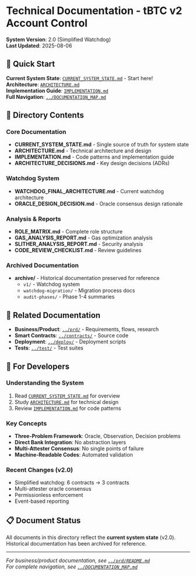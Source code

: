# Technical Documentation - tBTC v2 Account Control

**System Version**: 2.0 (Simplified Watchdog)  
**Last Updated**: 2025-08-06

## 📍 Quick Start

**Current System State**: [`CURRENT_SYSTEM_STATE.md`](CURRENT_SYSTEM_STATE.md) - Start here!  
**Architecture**: [`ARCHITECTURE.md`](ARCHITECTURE.md)  
**Implementation Guide**: [`IMPLEMENTATION.md`](IMPLEMENTATION.md)  
**Full Navigation**: [`../DOCUMENTATION_MAP.md`](../DOCUMENTATION_MAP.md)

## 📁 Directory Contents

### Core Documentation

- **CURRENT_SYSTEM_STATE.md** - Single source of truth for system state
- **ARCHITECTURE.md** - Technical architecture and design
- **IMPLEMENTATION.md** - Code patterns and implementation guide
- **ARCHITECTURE_DECISIONS.md** - Key design decisions (ADRs)

### Watchdog System

- **WATCHDOG_FINAL_ARCHITECTURE.md** - Current watchdog architecture
- **ORACLE_DESIGN_DECISION.md** - Oracle consensus design rationale

### Analysis & Reports

- **ROLE_MATRIX.md** - Complete role structure
- **GAS_ANALYSIS_REPORT.md** - Gas optimization analysis
- **SLITHER_ANALYSIS_REPORT.md** - Security analysis
- **CODE_REVIEW_CHECKLIST.md** - Review guidelines

### Archived Documentation

- **archive/** - Historical documentation preserved for reference
  - `v1/` - Watchdog system
  - `watchdog-migration/` - Migration process docs
  - `audit-phases/` - Phase 1-4 summaries

## 🔗 Related Documentation

- **Business/Product**: [`../prd/`](../prd/) - Requirements, flows, research
- **Smart Contracts**: [`../contracts/`](../contracts/) - Source code
- **Deployment**: [`../deploy/`](../deploy/) - Deployment scripts
- **Tests**: [`../test/`](../test/) - Test suites

## 🎯 For Developers

### Understanding the System

1. Read [`CURRENT_SYSTEM_STATE.md`](CURRENT_SYSTEM_STATE.md) for overview
2. Study [`ARCHITECTURE.md`](ARCHITECTURE.md) for technical design
3. Review [`IMPLEMENTATION.md`](IMPLEMENTATION.md) for code patterns

### Key Concepts

- **Three-Problem Framework**: Oracle, Observation, Decision problems
- **Direct Bank Integration**: No abstraction layers
- **Multi-Attester Consensus**: No single points of failure
- **Machine-Readable Codes**: Automated validation

### Recent Changes (v2.0)

- Simplified watchdog: 6 contracts → 3 contracts
- Multi-attester oracle consensus
- Permissionless enforcement
- Event-based reporting

## 📋 Document Status

All documents in this directory reflect the **current system state** (v2.0). Historical documentation has been archived for reference.

---

_For business/product documentation, see [`../prd/README.md`](../prd/README.md)_  
_For complete navigation, see [`../DOCUMENTATION_MAP.md`](../DOCUMENTATION_MAP.md)_
